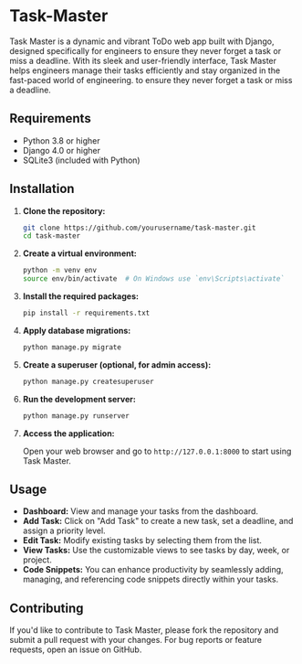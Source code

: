 # Task-Master
Task Master is a dynamic and vibrant ToDo web app built with Django, designed specifically for engineers to ensure they never forget a task or miss a deadline. With its sleek and user-friendly interface, Task Master helps engineers manage their tasks efficiently and stay organized in the fast-paced world of engineering. to ensure they never forget a task or miss a deadline. 

## Requirements

- Python 3.8 or higher
- Django 4.0 or higher
- SQLite3 (included with Python)

## Installation

1. **Clone the repository:**

   ```bash
   git clone https://github.com/yourusername/task-master.git
   cd task-master
   ```

2. **Create a virtual environment:**

   ```bash
   python -m venv env
   source env/bin/activate  # On Windows use `env\Scripts\activate`
   ```

3. **Install the required packages:**

   ```bash
   pip install -r requirements.txt
   ```

4. **Apply database migrations:**

   ```bash
   python manage.py migrate
   ```

5. **Create a superuser (optional, for admin access):**

   ```bash
   python manage.py createsuperuser
   ```

6. **Run the development server:**

   ```bash
   python manage.py runserver
   ```

7. **Access the application:**

   Open your web browser and go to `http://127.0.0.1:8000` to start using Task Master.

## Usage

- **Dashboard:** View and manage your tasks from the dashboard.
- **Add Task:** Click on "Add Task" to create a new task, set a deadline, and assign a priority level.
- **Edit Task:** Modify existing tasks by selecting them from the list.
- **View Tasks:** Use the customizable views to see tasks by day, week, or project.
- **Code Snippets:** You can enhance productivity by seamlessly adding, managing, and referencing code snippets directly within your tasks.

## Contributing

If you'd like to contribute to Task Master, please fork the repository and submit a pull request with your changes. For bug reports or feature requests, open an issue on GitHub.
